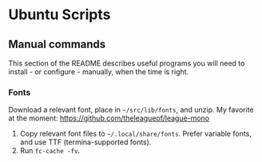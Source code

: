 # Ubuntu Scripts

## Manual commands

This section of the README describes useful programs you will need to install - or configure - manually, when the time is right.

### Fonts

Download a relevant font, place in `~/src/lib/fonts`, and unzip. My favorite at the moment: <https://github.com/theleagueof/league-mono>

1. Copy relevant font files to `~/.local/share/fonts`. Prefer variable fonts, and use TTF (termina-supported fonts).
2. Run `fc-cache -fv`.
